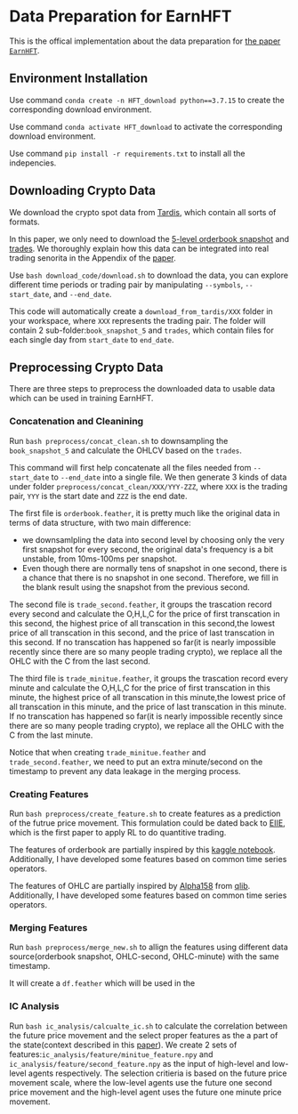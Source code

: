 # Data Preparation for EarnHFT
This is the offical implementation about the data preparation for [the paper `EarnHFT`](https://arxiv.org/pdf/2309.12891.pdf).
## Environment Installation
Use command `conda create -n HFT_download python==3.7.15` to create the corresponding download environment.

Use command `conda activate HFT_download` to activate the corresponding download environment.

Use command `pip install -r requirements.txt` to install all the indepencies.

## Downloading Crypto Data
We download the crypto spot data from [Tardis](https://tardis.dev/), which contain all sorts of formats. 

In this paper, we only need to download the [5-level orderbook snapshot](https://docs.tardis.dev/downloadable-csv-files#book_snapshot_5) and [trades](https://docs.tardis.dev/downloadable-csv-files#trades). We thoroughly explain how this data can be integrated into real trading senorita in the Appendix of the [paper](https://arxiv.org/pdf/2309.12891.pdf).

Use `bash download_code/download.sh` to download the data, you can explore different time periods or trading pair by manipulating `--symbols`, `--start_date`, and `--end_date`.

This code will automatically create a `download_from_tardis/XXX` folder in your workspace, where `XXX` represents the trading pair. The folder will contain 2 sub-folder:`book_snapshot_5` and `trades`, which contain files for each single day from `start_date` to `end_date`. 

## Preprocessing Crypto Data
There are three steps to preprocess the downloaded data to usable data which can be used in training EarnHFT.
### Concatenation and Cleanining
Run `bash preprocess/concat_clean.sh` to downsampling the `book_snapshot_5` and calculate the OHLCV based on the `trades`.

This command will first help concatenate all the files needed from `--start_date` to `--end_date` into a single file. We then generate 3 kinds of data under folder `preprocess/concat_clean/XXX/YYY-ZZZ`, where `XXX` is the trading pair, `YYY` is the start date and `ZZZ` is the end date.

The first file is `orderbook.feather`, it is pretty much like the original data in terms of data structure, with two main difference: 
- we downsamlpling the data into second level by choosing only the very first snapshot for every second, the original data's frequency is a bit unstable, from 10ms-100ms per snapshot.
- Even though there are normally tens of snapshot in one second, there is a chance that there is no snapshot in one second. Therefore, we fill in the blank result using the snapshot from the previous second.

The second file is `trade_second.feather`, it groups the trascation record every second and calculate the O,H,L,C for the price of first transcation in this second, the highest price of all transcation in this second,the lowest price of all transcation in this second, and the price of last transcation in this second. If no transcation has happened so far(it is nearly impossible recently since there are so many people trading crypto), we replace all the OHLC with the C from the last second.

The third file is `trade_minitue.feather`, it groups the trascation record every minute and calculate the O,H,L,C for the price of first transcation in this minute, the highest price of all transcation in this minute,the lowest price of all transcation in this minute, and the price of last transcation in this minute. If no transcation has happened so far(it is nearly impossible recently since there are so many people trading crypto), we replace all the OHLC with the C from the last minute.


Notice that when creating `trade_minitue.feather` and `trade_second.feather`, we need to put an extra minute/second on the timestamp to prevent any data leakage in the merging process.
### Creating Features
Run `bash preprocess/create_feature.sh` to create features as a prediction of the futrue price movement. This formulation could be dated back to [EIIE](https://arxiv.org/pdf/1706.10059.pdf), which is the first paper to apply RL to do quantitive trading. 

The features of orderbook are partially inspired by this [kaggle notebook](https://www.kaggle.com/code/ragnar123/optiver-realized-volatility-lgbm-baseline). Additionally, I have developed some features based on common time series operators.

The features of OHLC are partially inspired by [Alpha158](https://github.com/microsoft/qlib/blob/98f569eed2252cc7fad0c120cad44f6181c3acf6/qlib/contrib/data/handler.py#L142) from [qlib](https://github.com/microsoft/qlib/tree/main). Additionally, I have developed some features based on common time series operators.


### Merging Features

Run `bash preprocess/merge_new.sh` to allign the features using different data source(orderbook snapshot, OHLC-second, OHLC-minute) with the same timestamp.

It will create a `df.feather` which will be used in the 

### IC Analysis
Run `bash ic_analysis/calcualte_ic.sh` to calculate the correlation between the future price movement and the select proper features as the a part of the state(context described in this [paper](https://arxiv.org/pdf/2307.11685.pdf)). We create 2 sets of features:`ic_analysis/feature/minitue_feature.npy` and `ic_analysis/feature/second_feature.npy` as the input of high-level and low-level agents respectively. The selection critieria is based on the future price movement scale, where the low-level agents use the future one second price movement and the high-level agent uses the future one minute price movement.
